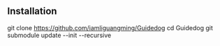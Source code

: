 ## Installation

git clone https://github.com/iamliguangming/Guidedog 
cd Guidedog
git submodule update --init --recursive
